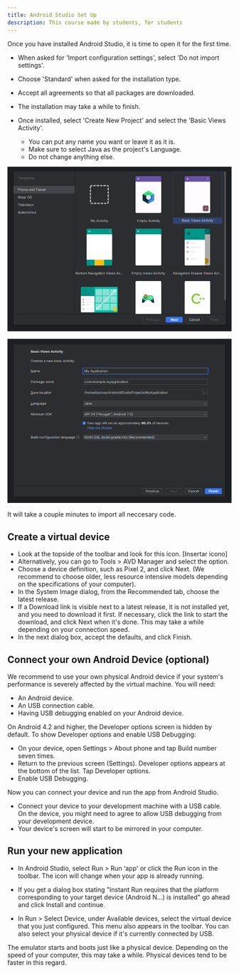 ```yaml
---
title: Android Studio Set Up
description: This course made by students, for students 
---
```


Once you have installed Android Studio, it is time to open it for the first time.

* When asked for 'Import configuration settings', select 'Do not import settings'.
* Choose 'Standard' when asked for the installation type.
* Accept all agreements so that all packages are downloaded.

* The installation may take a while to finish.

* Once installed, select 'Create New Project' and select the 'Basic Views Activity'.
    * You can put any name you want or leave it as it is.
    * Make sure to select Java as the project's Language.
    * Do not change anything else.

![Basic views activity selected](/public/basic-views-activity-selected.png)

![Project name input and java selected](/public/java-selected.png)

It will take a couple minutes to import all neccesary code.

## Create a virtual device
* Look at the topside of the toolbar and look for this icon. [Insertar icono]
* Alternatively, you can go to Tools > AVD Manager and select the option.
* Choose a device definition, such as Pixel 2, and click Next. (We recommend to choose older, less resource intensive models depending on the specifications of your computer).
* In the System Image dialog, from the Recommended tab, choose the latest release.
* If a Download link is visible next to a latest release, it is not installed yet, and you need to download it first. If necessary, click the link to start the download, and click Next when it's done. This may take a while depending on your connection speed.
* In the next dialog box, accept the defaults, and click Finish.


## Connect your own Android Device (optional)
We recommend to use your own physical Android device if your system's performance is severely affected by the virtual machine.
You will need:
* An Android device.
* An USB connection cable.
* Having USB debugging enabled on your Android device.

On Android 4.2 and higher, the Developer options screen is hidden by default. To show Developer options and enable USB Debugging:

* On your device, open Settings > About phone and tap Build number seven times.
* Return to the previous screen (Settings). Developer options appears at the bottom of the list. Tap Developer options.
* Enable USB Debugging.

Now you can connect your device and run the app from Android Studio.

* Connect your device to your development machine with a USB cable. On the device, you might need to agree to allow USB debugging from your development device.
* Your device's screen will start to be mirrored in your computer.

## Run your new application
* In Android Studio, select Run > Run ‘app' or click the Run icon in the toolbar. The icon will change when your app is already running.

* If you get a dialog box stating "Instant Run requires that the platform corresponding to your target device (Android N...) is installed" go ahead and click Install and continue.

* In Run > Select Device, under Available devices, select the virtual device that you just configured. This menu also appears in the toolbar. You can also select your physical device if it's currently connected by USB.

The emulator starts and boots just like a physical device. Depending on the speed of your computer, this may take a while. Physical devices tend to be faster in this regard.



